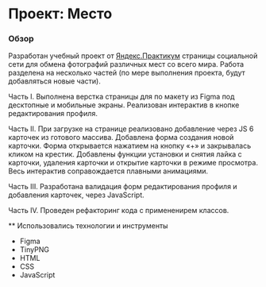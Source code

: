 # Проект: Место

### Обзор
Разработан учебный проект от [Яндекс.Практикум](https://practicum.yandex.ru/) страницы социальной сети для обмена фотографий различных мест со всего мира.
Работа разделена на несколько частей (по мере выполнения проекта, будут добавляться новые части).

Часть I. Выполнена верстка страницы для по макету из Figma под десктопные и мобильные экраны.
Реализован интерактив в кнопке редактирования профиля.

Часть II. При загрузке на странице реализовано добавление через JS 6 карточек из готового массива. Добавлена форма создания новой карточки. Форма открывается нажатием на кнопку «+» и закрывалась кликом на крестик. Добавлены функции установки и снятия лайка с карточки, удаления карточки и открытие карточки в режиме просмотра. Весь интерактив соправождается плавными анимациями.

Часть III. Разработана валидация форм редактирования профиля и добавления карточек, через JavaScript.

Часть IV. Проведен рефакторинг кода с примененирем классов.

** Использовались технологии и инструменты

* Figma
* TinyPNG
* HTML
* CSS
* JavaScript

